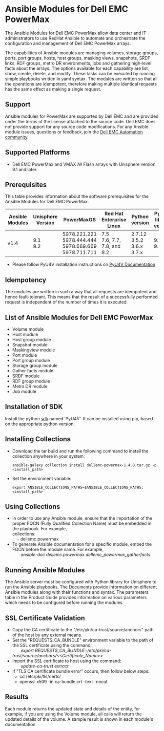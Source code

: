 # Ansible Modules for Dell EMC PowerMax

The Ansible Modules for Dell EMC PowerMax allow data center and IT administrators to use RedHat Ansible to automate and orchestrate the configuration and management of Dell EMC PowerMax arrays.

The capabilities of Ansible modules are managing volumes, storage groups, ports, port groups, hosts, host groups, masking views, snapshots, SRDF links, RDF groups, metro DR environments, jobs and gathering high-level facts about the arrays. The options available for each capability are list, show, create, delete, and modify. These tasks can be executed by running simple playbooks written in yaml syntax. The modules are written so that all the operations are idempotent, therefore making multiple identical requests has the same effect as making a single request.

## Support
Ansible modules for PowerMax are supported by Dell EMC and are provided under the terms of the license attached to the source code. Dell EMC does not provide support for any source code modifications. For any Ansible module issues, questions or feedback, join the [Dell EMC Automation community]( https://www.dell.com/community/Automation/bd-p/Automation ).

## Supported Platforms
  * Dell EMC PowerMax and VMAX All Flash arrays with Unisphere version 9.1 and later.

## Prerequisites
This table provides information about the software prerequisites for the Ansible Modules for Dell EMC PowerMax.

| **Ansible Modules** | **Unisphere Version** | **PowerMaxOS** | **Red Hat Enterprise Linux** | **Python version** | **Python library version** | **Ansible** |
|---------------------|-----------------------|----------------|------------------------------|--------------------|----------------------------|-------------|
| v1.4 | 9.1 <br> 9.2 | 5978.221.221 <br> 5978.444.444 <br> 5978.669.669 <br> 5978.711.711 |	7.5 <br> 7.6, 7.7, 7.8, and 8.2 | 2.7.12 <br> 3.5.2 <br> 3.6.x <br> 3.7.x | 9.1.x.x <br> 9.2.x.x | 2.9 and 2.10 | 

  * Please follow PyU4V installation instructions on [PyU4V Documentation](https://pyu4v.readthedocs.io/)

## Idempotency
The modules are written in such a way that all requests are idempotent and hence fault-tolerant. This means that the result of a successfully performed request is independent of the number of times it is executed.

## List of Ansible Modules for Dell EMC PowerMax
  * Volume module
  * Host module
  * Host group module
  * Snapshot module
  * Maskingview module
  * Port module
  * Port group module
  * Storage group module  
  * Gather facts module
  * SRDF module
  * RDF group module
  * Metro DR module
  * Job module

## Installation of SDK
Install the python [sdk](https://pypi.org/project/PyU4V/) named 'PyU4V'. It can be installed using pip, based on the appropriate python version.

## Installing Collections

  * Download the tar build and run the following command to install the collection anywhere in your system:
        
        ansible-galaxy collection install dellemc-powermax-1.4.0.tar.gz -p <install_path>
  
  * Set the environment variable:
        
        export ANSIBLE_COLLECTIONS_PATHS=$ANSIBLE_COLLECTIONS_PATHS:<install_path>

## Using Collections

  * In order to use any Ansible module, ensure that the importation of the proper FQCN (Fully Qualified Collection Name) must be embedded in the playbook. For example,
 <br>collections:
 <br>&nbsp;&nbsp;&nbsp; - dellemc.powermax
  * To generate Ansible documentation for a specific module, embed the FQCN before the module name. For example,
<br>&nbsp;&nbsp;&nbsp;&nbsp;&nbsp;&nbsp; *ansible-doc dellemc.powermax.dellemc_powermax_gatherfacts*

## Running Ansible Modules

The Ansible server must be configured with Python library for Unisphere to run the Ansible playbooks. The [Documents]( https://github.com/dell/ansible-powermax/tree/1.4.0/docs ) provide information on different Ansible modules along with their functions and syntax. The parameters table in the Product Guide provides information on various parameters which needs to be configured before running the modules.

## SSL Certificate Validation

* Copy the CA certificate to the "/etc/pki/ca-trust/source/anchors" path of the host by any external means.
* Set the "REQUESTS_CA_BUNDLE" environment variable to the path of the SSL certificate using the command:
<br>&nbsp;&nbsp;&nbsp;&nbsp;&nbsp;&nbsp; *export REQUESTS_CA_BUNDLE=/etc/pki/ca-trust/source/anchors/<<Certificate_Name>>*
* Import the SSL certificate to host using the command:
<br>&nbsp;&nbsp;&nbsp;&nbsp;&nbsp;&nbsp; *update-ca-trust extract*
* If "TLS CA certificate bundle error" occurs, then follow below steps:
    * cd /etc/pki/tls/certs/
    * openssl x509 -in ca-bundle.crt -text -noout

## Results
Each module returns the updated state and details of the entity, for example, if you are using the Volume module, all calls will return the updated details of the volume. A sample result is shown in each module's documentation.

